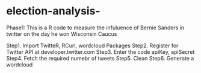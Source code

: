 # election-analysis-

Phase1: This is a R code to measure the infuluence of Bernie Sanders in twitter on the day he won Wisconsin Caucus

Step1. Import TwitteR, RCurl, wordcloud Packages
Step2. Register for Twitter API at developer.twitter.com
Step3. Enter the code apiKey, apiSecret 
Step4. Fetch the required numebr of tweets
Step5. Clean
Step6. Generate a wordcloud
